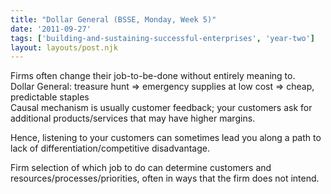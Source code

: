 ```yaml
---
title: "Dollar General (BSSE, Monday, Week 5)"
date: '2011-09-27'
tags: ['building-and-sustaining-successful-enterprises', 'year-two']
layout: layouts/post.njk
---
```


Firms often change their job-to-be-done without entirely meaning to.\
Dollar General: treasure hunt => emergency supplies at low cost => cheap, predictable staples\
Causal mechanism is usually customer feedback; your customers ask for additional products/services that may have higher margins.

Hence, listening to your customers can sometimes lead you along a path to lack of differentiation/competitive disadvantage.

Firm selection of which job to do can determine customers and resources/processes/priorities, often in ways that the firm does not intend.
